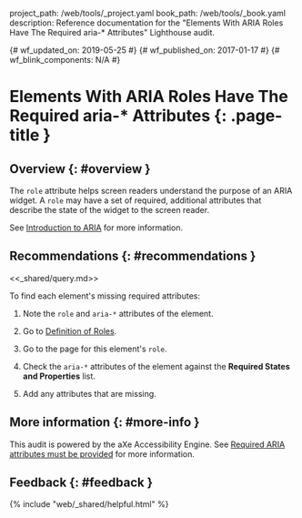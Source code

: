project_path: /web/tools/_project.yaml
book_path: /web/tools/_book.yaml
description: Reference documentation for the "Elements With ARIA Roles Have The Required aria-* Attributes" Lighthouse audit.

{# wf_updated_on: 2019-05-25 #}
{# wf_published_on: 2017-01-17 #}
{# wf_blink_components: N/A #}

# Elements With ARIA Roles Have The Required aria-* Attributes  {: .page-title }

## Overview {: #overview }

The `role` attribute helps screen readers understand the purpose of an ARIA
widget. A `role` may have a set of required, additional attributes that
describe the state of the widget to the screen reader.

See [Introduction to ARIA](/web/fundamentals/accessibility/semantics-aria/) for more information.

## Recommendations {: #recommendations }

<<_shared/query.md>>

To find each element's missing required attributes:

1. Note the `role` and `aria-*` attributes of the element.

1. Go to [Definition of Roles][roles].

1. Go to the page for this element's `role`.

1. Check the `aria-*` attributes of the element against the **Required
   States and Properties** list.

1. Add any attributes that are missing.

[roles]: https://www.w3.org/TR/wai-aria/#role_definitions

## More information {: #more-info }

This audit is powered by the aXe Accessibility Engine. See [Required ARIA
attributes must be provided][axe] for more information.

[axe]: https://dequeuniversity.com/rules/axe/1.1/aria-required-attr


## Feedback {: #feedback }

{% include "web/_shared/helpful.html" %}
